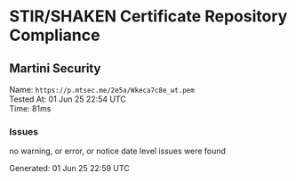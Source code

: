 # STIR/SHAKEN Certificate Repository Compliance

## Martini Security

Name: `https://p.mtsec.me/2e5a/Wkeca7c8e_wt.pem`\
Tested At: 01 Jun 25 22:54 UTC\
Time: 81ms

### Issues

no warning, or error, or notice date level issues were found

Generated: 01 Jun 25 22:59 UTC